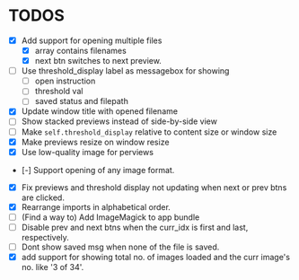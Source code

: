 # TODOS
- [x] Add support for opening multiple files
  - [x] array contains filenames
  - [x] next btn switches to next preview.
- [ ] Use threshold_display label as messagebox for showing
  - [ ] open instruction
  - [ ] threshold val
  - [ ] saved status and filepath
- [x] Update window title with opened filename
- [ ] Show stacked previews instead of side-by-side view
- [ ] Make `self.threshold_display` relative to content size or window size
- [x] Make previews resize on window resize
- [x] Use low-quality image for perviews
- [-] Support opening of any image format.
- [x] Fix previews and threshold display not updating when next or prev btns are clicked.
- [x] Rearrange imports in alphabetical order.
- [ ] (Find a way to) Add ImageMagick to app bundle
- [ ] Disable prev and next btns when the curr_idx is first and last, respectively.
- [ ] Dont show saved msg when none of the file is saved.
- [x] add support for showing total no. of images loaded and the curr image's no. like '3 of 34'.
